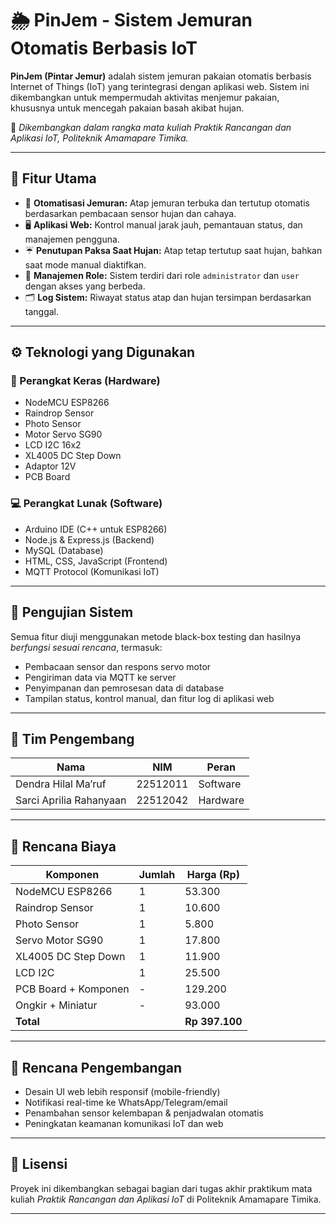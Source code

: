 # 🌦️ PinJem - Sistem Jemuran Otomatis Berbasis IoT

**PinJem (Pintar Jemur)** adalah sistem jemuran pakaian otomatis berbasis Internet of Things (IoT) yang terintegrasi dengan aplikasi web. Sistem ini dikembangkan untuk mempermudah aktivitas menjemur pakaian, khususnya untuk mencegah pakaian basah akibat hujan.

📍 *Dikembangkan dalam rangka mata kuliah Praktik Rancangan dan Aplikasi IoT, Politeknik Amamapare Timika.*

---

## 🚀 Fitur Utama

- 📡 **Otomatisasi Jemuran:** Atap jemuran terbuka dan tertutup otomatis berdasarkan pembacaan sensor hujan dan cahaya.
- 🖥️ **Aplikasi Web:** Kontrol manual jarak jauh, pemantauan status, dan manajemen pengguna.
- ☔ **Penutupan Paksa Saat Hujan:** Atap tetap tertutup saat hujan, bahkan saat mode manual diaktifkan.
- 👥 **Manajemen Role:** Sistem terdiri dari role `administrator` dan `user` dengan akses yang berbeda.
- 🗂️ **Log Sistem:** Riwayat status atap dan hujan tersimpan berdasarkan tanggal.

---

## ⚙️ Teknologi yang Digunakan

### 🔌 Perangkat Keras (Hardware)
- NodeMCU ESP8266
- Raindrop Sensor
- Photo Sensor
- Motor Servo SG90
- LCD I2C 16x2
- XL4005 DC Step Down
- Adaptor 12V
- PCB Board

### 💻 Perangkat Lunak (Software)
- Arduino IDE (C++ untuk ESP8266)
- Node.js & Express.js (Backend)
- MySQL (Database)
- HTML, CSS, JavaScript (Frontend)
- MQTT Protocol (Komunikasi IoT)

---

## 🧪 Pengujian Sistem

Semua fitur diuji menggunakan metode black-box testing dan hasilnya *berfungsi sesuai rencana*, termasuk:

- Pembacaan sensor dan respons servo motor
- Pengiriman data via MQTT ke server
- Penyimpanan dan pemrosesan data di database
- Tampilan status, kontrol manual, dan fitur log di aplikasi web

---

## 👥 Tim Pengembang

| Nama                     | NIM        | Peran         |
|--------------------------|------------|---------------|
| Dendra Hilal Ma’ruf      | 22512011   | Software      |
| Sarci Aprilia Rahanyaan  | 22512042   | Hardware      |

---

## 💸 Rencana Biaya

| Komponen                  | Jumlah | Harga (Rp) |
|---------------------------|--------|------------|
| NodeMCU ESP8266           | 1      | 53.300     |
| Raindrop Sensor           | 1      | 10.600     |
| Photo Sensor              | 1      | 5.800      |
| Servo Motor SG90          | 1      | 17.800     |
| XL4005 DC Step Down       | 1      | 11.900     |
| LCD I2C                   | 1      | 25.500     |
| PCB Board + Komponen      | -      | 129.200    |
| Ongkir + Miniatur         | -      | 93.000     |
| **Total**                 |        | **Rp 397.100** |

---

## 📌 Rencana Pengembangan

- Desain UI web lebih responsif (mobile-friendly)
- Notifikasi real-time ke WhatsApp/Telegram/email
- Penambahan sensor kelembapan & penjadwalan otomatis
- Peningkatan keamanan komunikasi IoT dan web

---

## 📄 Lisensi

Proyek ini dikembangkan sebagai bagian dari tugas akhir praktikum mata kuliah _Praktik Rancangan dan Aplikasi IoT_ di Politeknik Amamapare Timika.

---
